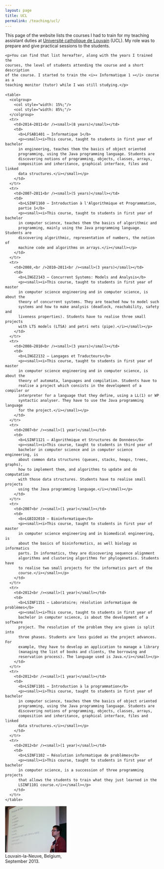 ```yaml
---
layout: page
title: UCL
permalink: /teaching/ucl/
---
```


<div class="page-col-wrapper">
  <div class="page-col page-col-1">
    <p>This page of the website lists the courses I had to train for my
    teaching assistant duties at
    <a href="http://www.uclouvain.be/en-index.html">Université catholique de
    Louvain</a> (UCL). My role was to prepare and give practical sessions to
    the students.</p>

    <p>You can find that list hereafter, along with the years I trained the
    courses, the level of students attending the course and a short description
    of the course. I started to train the <i>« Informatique 1 »</i> course as a
    teaching monitor (tutor) while I was still studying.</p>

    <table>
      <colgroup>
        <col style="width: 15%;"/>
        <col style="width: 85%;"/>
      </colgroup>
      <tr>
        <td>2014–2011<br /><small>(8 years)</small></td>
        <td>
          <b>LFSAB1401 – Informatique 1</b>
          <p><small><i>This course, taught to students in first year of bachelor
          in engineering, teaches them the basics of object oriented
          programming, using the Java programming language. Students are
          discovering notions of programming, objects, classes, arrays,
          composition and inheritance, graphical interface, files and linked
          data structures.</i></small></p>
        </td>
      </tr>
      <tr>
        <td>2007–2011<br /><small>(5 years)</small></td>
        <td>
          <b>LSINF1160 – Introduction à l'Algorithmique et Programmation,
          partie 1</b>
          <p><small><i>This course, taught to students in first year of bachelor
          in computer science, teaches them the basics of algorithmic and
          programming, mainly using the Java programming language. Students are
          discovering algorithmic, representation of numbers, the notion of
          machine code and algorithms on arrays.</i></small></p>
        </td>
      </tr>
      <tr>
        <td>2008,<br />2010–2011<br /><small>(3 years)</small></td>
        <td>
          <b>LINGI2143 – Concurrent Systems: Models and Analysis</b>
          <p><small><i>This course, taught to students in first year of master
          in computer science engineering and in computer science, is about the
          theory of concurrent systems. They are teached how to model such
          systems and how to make analysis (deadlock, reachability, safety and
          liveness properties). Students have to realise three small projects
          with LTS models (LTSA) and petri nets (pipe).</i></small></p>
        </td>
      </tr>
      <tr>
        <td>2008–2010<br /><small>(3 years)</small></td>
        <td>
          <b>LINGI2132 – Langages et Traducteurs</b>
          <p><small><i>This course, taught to students in first year of master
          in computer science engineering and in computer science, is about the
          theory of automata, languages and compilation. Students have to
          realise a project which consists in the development of a compiler or
          interpreter for a language that they define, using a LL(1) or WP
          syntactic analyser. They have to use the Java programming language
          for the project.</i></small></p>
        </td>
      </tr>
      <tr>
        <td>2007<br /><small>(1 year)</small></td>
        <td>
          <b>LSINF1121 – Algorithmique et Structures de Données</b>
          <p><small><i>This course, taught to students in third year of
          bachelor in computer science and in computer science engineering, is
          about common data structures (queues, stacks, heaps, trees, graphs),
          how to implement them, and algorithms to update and do computation
          with those data structures. Students have to realise small projects
          using the Java programming language.</i></small></p>
        </td>
      </tr>
      <tr>
        <td>2007<br /><small>(1 year)</small></td>
        <td>
          <b>LGBIO2010 – Bioinformatique</b>
          <p><small><i>This course, taught to students in first year of master
          in computer science engineering and in biomedical engineering, is
          about the basics of bioinformatics, as well biology as informatics
          parts. In informatics, they are discovering sequence alignment
          algorithms and clustering algorithms for phylogenetics. Students have
          to realise two small projects for the informatics part of the
          course.</i></small></p>
        </td>
      </tr>
      <tr>
        <td>2012<br /><small>(1 year)</small></td>
        <td>
          <b>LSINF1151 – Laboratoire; résolution informatique de problèmes</b>
          <p><small><i>This course, taught to students in first year of
          bachelor in computer science, is about the development of a software
          project. The resolution of the problem they are given is split into
          three phases. Students are less guided as the project advances. For
          example, they have to develop an application to manage a library
          (managing the list of books and clients, the borrowing and
          reservation process). The language used is Java.</i></small></p>
        </td>
      </tr>
      <tr>
        <td>2012<br /><small>(1 year)</small></td>
        <td>
          <b>LSINF1101 – Introduction à la programmation</b>
          <p><small><i>This course, taught to students in first year of bachelor
          in computer science, teaches them the basics of object oriented
          programming, using the Java programming language. Students are
          discovering notions of programming, objects, classes, arrays,
          composition and inheritance, graphical interface, files and linked
          data structures.</i></small></p>
        </td>
      </tr>
      <tr>
        <td>2012<br /><small>(1 year)</small></td>
        <td>
          <b>LSINF1102 – Résolution informatique de problèmes</b>
          <p><small><i>This course, taught to students in first year of bachelor
          in computer science, is a succession of three programming projects
          that allows the students to train what they just learned in the
          LSINF1101 course.</i></small></p>
        </td>
      </tr>
    </table>
  </div>
  <div class="page-col page-col-2">
    <p><img src="/images/louvain-la-neuve.jpg" alt="Louvain-la-Neuve, Belgium,
    September 2013." width="200" height="150" /><br />
    Louvain-la-Neuve, Belgium,<br />
    September 2013.</p>
  </div>
</div>
